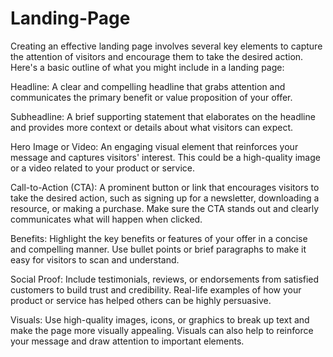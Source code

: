 # Landing-Page
Creating an effective landing page involves several key elements to capture the attention of visitors and encourage them to take the desired action. Here's a basic outline of what you might include in a landing page:

Headline: A clear and compelling headline that grabs attention and communicates the primary benefit or value proposition of your offer.

Subheadline: A brief supporting statement that elaborates on the headline and provides more context or details about what visitors can expect.

Hero Image or Video: An engaging visual element that reinforces your message and captures visitors' interest. This could be a high-quality image or a video related to your product or service.

Call-to-Action (CTA): A prominent button or link that encourages visitors to take the desired action, such as signing up for a newsletter, downloading a resource, or making a purchase. Make sure the CTA stands out and clearly communicates what will happen when clicked.

Benefits: Highlight the key benefits or features of your offer in a concise and compelling manner. Use bullet points or brief paragraphs to make it easy for visitors to scan and understand.

Social Proof: Include testimonials, reviews, or endorsements from satisfied customers to build trust and credibility. Real-life examples of how your product or service has helped others can be highly persuasive.

Visuals: Use high-quality images, icons, or graphics to break up text and make the page more visually appealing. Visuals can also help to reinforce your message and draw attention to important elements.
